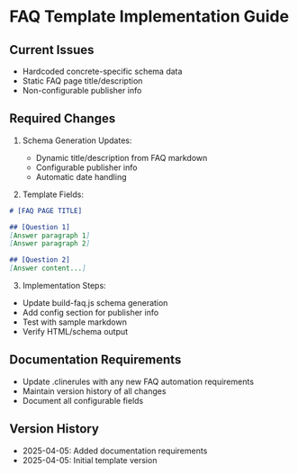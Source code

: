 # FAQ Template Implementation Guide

## Current Issues
- Hardcoded concrete-specific schema data
- Static FAQ page title/description
- Non-configurable publisher info

## Required Changes
1. Schema Generation Updates:
   - Dynamic title/description from FAQ markdown
   - Configurable publisher info
   - Automatic date handling

2. Template Fields:
```markdown
# [FAQ PAGE TITLE]

## [Question 1]
[Answer paragraph 1]
[Answer paragraph 2]

## [Question 2]
[Answer content...]
```

3. Implementation Steps:
- Update build-faq.js schema generation
- Add config section for publisher info
- Test with sample markdown
- Verify HTML/schema output

## Documentation Requirements
- Update .clinerules with any new FAQ automation requirements
- Maintain version history of all changes
- Document all configurable fields

## Version History
- 2025-04-05: Added documentation requirements
- 2025-04-05: Initial template version
